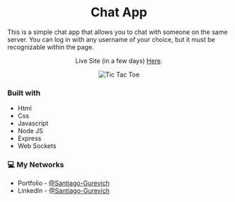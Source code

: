 <h1 align="center">Chat App</h1>

<p>This is a simple chat app that allows you to chat with someone on the same server. You can log in with any username of your choice, but it must be recognizable within the page.</p>

<p align="center">Live Site (in a few days) <a href="/">Here</a>.</p>

<div align="center">
  <img src=""https://media.discordapp.net/attachments/613523626230022146/1090277295601746121/image-wp.PNG?width=960&height=455 alt="Tic Tac Toe">
</div>

### Built with

- Html
- Css
- Javascript
- Node JS
- Express
- Web Sockets

### 💻 My Networks

- Portfolio - [@Santiago-Gurevich]('')
- LinkedIn - [@Santiago-Gurevich](https://www.linkedin.com/in/santiago-gurevich/)
